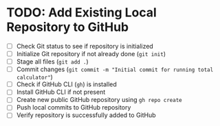 # TODO: Add Existing Local Repository to GitHub

- [ ] Check Git status to see if repository is initialized
- [ ] Initialize Git repository if not already done (`git init`)
- [ ] Stage all files (`git add .`)
- [ ] Commit changes (`git commit -m "Initial commit for running total calculator"`)
- [ ] Check if GitHub CLI (`gh`) is installed
- [ ] Install GitHub CLI if not present
- [ ] Create new public GitHub repository using `gh repo create`
- [ ] Push local commits to GitHub repository
- [ ] Verify repository is successfully added to GitHub
